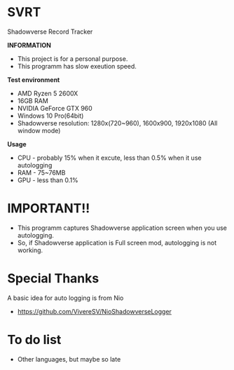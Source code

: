 # SVRT
 Shadowverse Record Tracker

__INFORMATION__
* This project is for a personal purpose.
* This programm has slow exeution speed.

__Test environment__
* AMD Ryzen 5 2600X
* 16GB RAM
* NVIDIA GeForce GTX 960
* Windows 10 Pro(64bit)
* Shadowverse resolution: 1280x(720~960), 1600x900, 1920x1080 (All window mode)

__Usage__
* CPU - probably 15% when it excute, less than 0.5% when it use autologging
* RAM - 75~76MB
* GPU - less than 0.1%

# IMPORTANT!!
* This programm captures Shadowverse application screen when you use autologging.
* So, if Shadowverse application is Full screen mod, autologging is not working.
         
# Special Thanks
A basic idea for auto logging is from Nio
- https://github.com/VivereSV/NioShadowverseLogger

# To do list
* Other languages, but maybe so late
